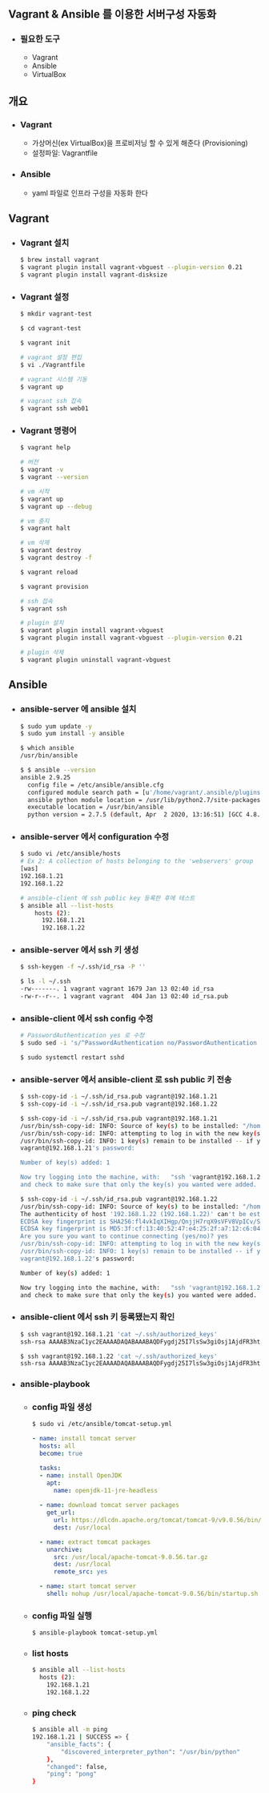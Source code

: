 ## Vagrant & Ansible 를 이용한 서버구성 자동화
- ### 필요한 도구
    - Vagrant
    - Ansible
    - VirtualBox


## 개요
- ### Vagrant
    - 가상머신(ex VirtualBox)을 프로비저닝 할 수 있게 해준다 (Provisioning)
    - 설정파일: Vagrantfile
- ### Ansible
    - yaml 파일로 인프라 구성을 자동화 한다


## Vagrant
- ### Vagrant 설치
    ```bash
    $ brew install vagrant
    $ vagrant plugin install vagrant-vbguest --plugin-version 0.21
    $ vagrant plugin install vagrant-disksize
    ```


- ### Vagrant 설정
    ```bash
    $ mkdir vagrant-test

    $ cd vagrant-test

    $ vagrant init

    # vagrant 설정 편집
    $ vi ./Vagrantfile

    # vagrant 시스템 기동
    $ vagrant up

    # vagrant ssh 접속
    $ vagrant ssh web01
    ```


- ### Vagrant 명령어
    ```bash
    $ vagrant help

    # 버전
    $ vagrant -v
    $ vagrant --version

    # vm 시작
    $ vagrant up
    $ vagrant up --debug

    # vm 중지
    $ vagrant halt

    # vm 삭제
    $ vagrant destroy
    $ vagrant destroy -f

    $ vagrant reload

    $ vagrant provision

    # ssh 접속
    $ vagrant ssh

    # plugin 설치
    $ vagrant plugin install vagrant-vbguest
    $ vagrant plugin install vagrant-vbguest --plugin-version 0.21

    # plugin 삭제
    $ vagrant plugin uninstall vagrant-vbguest
    ```


## Ansible
- ### ansible-server 에 ansible 설치
    ```bash
    $ sudo yum update -y
    $ sudo yum install -y ansible

    $ which ansible
    /usr/bin/ansible

    $ $ ansible --version
    ansible 2.9.25
      config file = /etc/ansible/ansible.cfg
      configured module search path = [u'/home/vagrant/.ansible/plugins/modules', u'/usr/share/ansible/plugins/modules']
      ansible python module location = /usr/lib/python2.7/site-packages/ansible
      executable location = /usr/bin/ansible
      python version = 2.7.5 (default, Apr  2 2020, 13:16:51) [GCC 4.8.5 20150623 (Red Hat 4.8.5-39)]
    ```
- ### ansible-server 에서 configuration 수정
    ```bash
    $ sudo vi /etc/ansible/hosts
    # Ex 2: A collection of hosts belonging to the 'webservers' group
    [was]
    192.168.1.21
    192.168.1.22

    # ansible-client 에 ssh public key 등록한 후에 테스트
    $ ansible all --list-hosts
        hosts (2):
          192.168.1.21
          192.168.1.22
    ```
- ### ansible-server 에서 ssh 키 생성
    ```bash
    $ ssh-keygen -f ~/.ssh/id_rsa -P ''

    $ ls -l ~/.ssh
    -rw-------. 1 vagrant vagrant 1679 Jan 13 02:40 id_rsa
    -rw-r--r--. 1 vagrant vagrant  404 Jan 13 02:40 id_rsa.pub
    ````
- ### ansible-client 에서 ssh config 수정
    ```bash
    # PasswordAuthentication yes 로 수정
    $ sudo sed -i 's/^PasswordAuthentication no/PasswordAuthentication yes/g' /etc/ssh/sshd_config

    $ sudo systemctl restart sshd
    ```
- ### ansible-server 에서 ansible-client 로 ssh public 키 전송
    ```bash
    $ ssh-copy-id -i ~/.ssh/id_rsa.pub vagrant@192.168.1.21
    $ ssh-copy-id -i ~/.ssh/id_rsa.pub vagrant@192.168.1.22
    ```
    ```bash
    $ ssh-copy-id -i ~/.ssh/id_rsa.pub vagrant@192.168.1.21
    /usr/bin/ssh-copy-id: INFO: Source of key(s) to be installed: "/home/vagrant/.ssh/id_rsa.pub"
    /usr/bin/ssh-copy-id: INFO: attempting to log in with the new key(s), to filter out any that are already installed
    /usr/bin/ssh-copy-id: INFO: 1 key(s) remain to be installed -- if you are prompted now it is to install the new keys
    vagrant@192.168.1.21's password:

    Number of key(s) added: 1

    Now try logging into the machine, with:   "ssh 'vagrant@192.168.1.21'"
    and check to make sure that only the key(s) you wanted were added.
    ```
    ```bash
    $ ssh-copy-id -i ~/.ssh/id_rsa.pub vagrant@192.168.1.22
    /usr/bin/ssh-copy-id: INFO: Source of key(s) to be installed: "/home/vagrant/.ssh/id_rsa.pub"
    The authenticity of host '192.168.1.22 (192.168.1.22)' can't be established.
    ECDSA key fingerprint is SHA256:fl4vkIqXIHgp/QnjjH7rqX9sVFV8VpICv/SplpvhMAQ.
    ECDSA key fingerprint is MD5:3f:cf:13:40:52:47:e4:25:2f:a7:12:c6:04:2b:bc:e1.
    Are you sure you want to continue connecting (yes/no)? yes
    /usr/bin/ssh-copy-id: INFO: attempting to log in with the new key(s), to filter out any that are already installed
    /usr/bin/ssh-copy-id: INFO: 1 key(s) remain to be installed -- if you are prompted now it is to install the new keys
    vagrant@192.168.1.22's password:

    Number of key(s) added: 1

    Now try logging into the machine, with:   "ssh 'vagrant@192.168.1.22'"
    and check to make sure that only the key(s) you wanted were added.
    ```
- ### ansible-client 에서 ssh 키 등록됐는지 확인
    ```bash
    $ ssh vagrant@192.168.1.21 'cat ~/.ssh/authorized_keys'
    ssh-rsa AAAAB3NzaC1yc2EAAAADAQABAAABAQDFygdj25I7lsSw3giOsj1AjdFR3htdSB4Fd/4fz/+uSyp1dNBGnKtmcVfVrdv4LsZI1CDue0g7+OvECDmJhkUtkeVa/y1SfBDl4LlT9FDUHnXugXR0z4Yp2T6x2xcH3DUyBYn/IKfIwwgHTzeISFLbmWoXDtH+E92bIB2YBsRF+SiST+Ez4Hc0RV9cdKwDeagAz56bJ3UFdN+oLcZRuDvAbjg5Y+e9RECzptEIiZX86hdP0j1Puqp2Nl/QNAK6Jo9PUXQN+iJMQF5EgPkJbYmTBjPZj8oo8b4D4cKegoLT3tO11+LI95ijfussOJvbgaCZgdAtyrhJNgBxmg+1X/gN vagrant@ansible-server
    ```
    ```bash
    $ ssh vagrant@192.168.1.22 'cat ~/.ssh/authorized_keys'
    ssh-rsa AAAAB3NzaC1yc2EAAAADAQABAAABAQDFygdj25I7lsSw3giOsj1AjdFR3htdSB4Fd/4fz/+uSyp1dNBGnKtmcVfVrdv4LsZI1CDue0g7+OvECDmJhkUtkeVa/y1SfBDl4LlT9FDUHnXugXR0z4Yp2T6x2xcH3DUyBYn/IKfIwwgHTzeISFLbmWoXDtH+E92bIB2YBsRF+SiST+Ez4Hc0RV9cdKwDeagAz56bJ3UFdN+oLcZRuDvAbjg5Y+e9RECzptEIiZX86hdP0j1Puqp2Nl/QNAK6Jo9PUXQN+iJMQF5EgPkJbYmTBjPZj8oo8b4D4cKegoLT3tO11+LI95ijfussOJvbgaCZgdAtyrhJNgBxmg+1X/gN vagrant@ansible-server
    ```
- ### ansible-playbook
    - ### config 파일 생성
        ```bash
        $ sudo vi /etc/ansible/tomcat-setup.yml
        ```
        ```yaml
        - name: install tomcat server
          hosts: all
          become: true

          tasks:
          - name: install OpenJDK
            apt: 
              name: openjdk-11-jre-headless
              
          - name: download tomcat server packages
            get_url:
              url: https://dlcdn.apache.org/tomcat/tomcat-9/v9.0.56/bin/apache-tomcat-9.0.56.tar.gz
              dest: /usr/local

          - name: extract tomcat packages
            unarchive:
              src: /usr/local/apache-tomcat-9.0.56.tar.gz
              dest: /usr/local
              remote_src: yes

          - name: start tomcat server
            shell: nohup /usr/local/apache-tomcat-9.0.56/bin/startup.sh
        ```
    - ### config 파일 실행
        ```bash
        $ ansible-playbook tomcat-setup.yml
        ```
    - ### list hosts
        ```bash
        $ ansible all --list-hosts
          hosts (2):
            192.168.1.21
            192.168.1.22
        ```
    - ### ping check
        ```bash
        $ ansible all -m ping
        192.168.1.21 | SUCCESS => {
            "ansible_facts": {
                "discovered_interpreter_python": "/usr/bin/python"
            },
            "changed": false,
            "ping": "pong"
        }
        ```
    